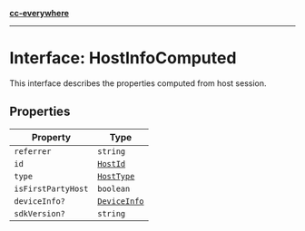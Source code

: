 [**cc-everywhere**](../../../../../index.md)

***

# Interface: HostInfoComputed

This interface describes the properties computed from host session.

## Properties

| Property | Type |
| ------ | ------ |
| `referrer` | `string` |
| `id` | [`HostId`](../../host-info-types/enumerations/host-id.md) |
| `type` | [`HostType`](../../host-info-types/enumerations/host-type.md) |
| `isFirstPartyHost` | `boolean` |
| `deviceInfo?` | [`DeviceInfo`](../../host-info-types/interfaces/device-info.md) |
| `sdkVersion?` | `string` |
